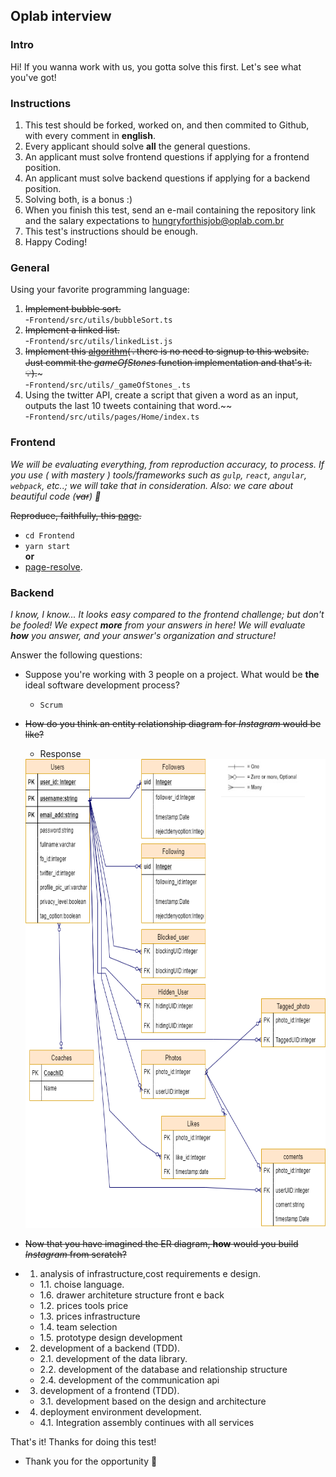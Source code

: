 ## Oplab interview

### Intro

Hi! If you wanna work with us, you gotta solve this first. Let's see what you've got!

### Instructions

1. This test should be forked, worked on, and then commited to Github, with every comment in **english**.
2. Every applicant should solve **all** the general questions.
3. An applicant must solve frontend questions if applying for a frontend position.
4. An applicant must solve backend questions if applying for a backend position.
5. Solving both, is a bonus :)
6. When you finish this test, send an e-mail containing the repository link and the salary expectations to <hungryforthisjob@oplab.com.br>
7. This test's instructions should be enough.
8. Happy Coding!

### General
Using your favorite programming language:

1. ~~Implement bubble sort.~~<br>
 -```Frontend/src/utils/bubbleSort.ts```
3. ~~Implement a linked list.~~<br>
 -```Frontend/src/utils/linkedList.js```
4. ~~Implement this [algorithm](https://www.hackerrank.com/challenges/game-of-stones-1)(💡️there is no need to signup to this website. Just commit the _gameOfStones_ function implementation and that's it.💡️).~~~<br>
 -```Frontend/src/utils/_gameOfStones_.ts```
5. Using the twitter API, create a script that given a word as an input, outputs the last 10 tweets containing that word.~~<br>
 -```Frontend/src/utils/pages/Home/index.ts```

### Frontend

_We will be evaluating everything, from reproduction accuracy, to process. If you use ( with mastery ) tools/frameworks such as `gulp`, `react`, `angular`, `webpack`, etc..; we will take that in consideration. Also: we care about beautiful code (~~var~~) 👾_

~~Reproduce, faithfully, this [page]( http://ydirection.com/Aria/index-3.html ).~~
 - ```cd Frontend```
 - ```yarn start```<br>
 **or**
 - [page-resolve]( https://andersonfrfilho.github.io/oplab-interview ).

### Backend

_I know, I know... It looks easy compared to the frontend challenge; but don't be fooled! We expect **more** from your answers in here! We will evaluate **how** you answer, and your answer's organization and structure!_

Answer the following questions:
- Suppose you're working with 3 people on a project. What would be **the** ideal software development process?
  - ```Scrum```
- ~~How do you think an entity relationship diagram for _Instagram_ would be like?~~
  - Response

  <img src="./Backend/schema.png" alt="Markdown Monster icon" style="height: 750px;width:850px; margin-right:10px;" />

- ~~Now that you have imagined the ER diagram, **how** would you build _Instagram_ from scratch?~~
 - 1. analysis of infrastructure,cost requirements e design.
   - 1.1. choise language.
   - 1.6. drawer architeture structure front e back
   - 1.2. prices tools price
   - 1.3. prices infrastructure
   - 1.4. team selection
   - 1.5. prototype design development
 - 2. development of a backend (TDD).
   - 2.1. development of the data library.
   - 2.2. development of the database and relationship structure
   - 2.4. development of the communication api
 - 3. development of a frontend (TDD).
   - 3.1. development based on the design and architecture
 - 4. deployment environment development.
   - 4.1. Integration assembly continues with all services


That's it! Thanks for doing this test!
 - Thank you for the opportunity
🚀
